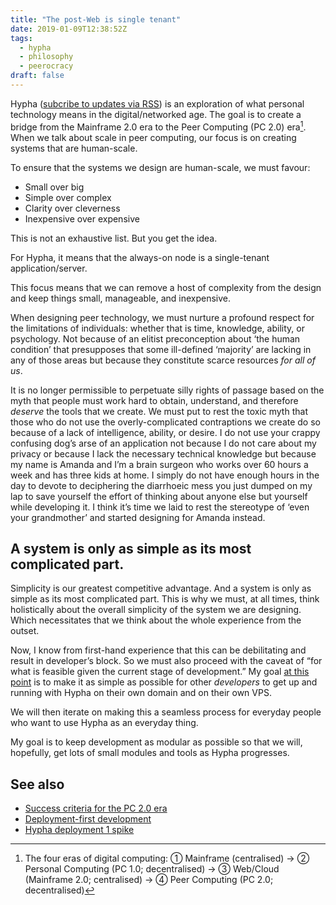 ```yaml
---
title: "The post-Web is single tenant"
date: 2019-01-09T12:38:52Z
tags:
  - hypha
  - philosophy
  - peerocracy
draft: false
---
```


Hypha ([subcribe to updates via RSS](/tags/hypha/index.xml)) is an exploration of what personal technology means in the digital/networked age. The goal is to create a bridge from the Mainframe 2.0 era to the Peer Computing (PC 2.0) era[^1]. When we talk about scale in peer computing, our focus is on creating systems that are human-scale.

To ensure that the systems we design are human-scale, we must favour:

  * Small over big
  * Simple over complex
  * Clarity over cleverness
  * Inexpensive over expensive

This is not an exhaustive list. But you get the idea.

For Hypha, it means that the always-on node is a single-tenant application/server.

This focus means that we can remove a host of complexity from the design and keep things small, manageable, and inexpensive.

When designing peer technology, we must nurture a profound respect for the limitations of individuals: whether that is time, knowledge, ability, or psychology. Not because of an elitist preconception about ‘the human condition’ that presupposes that some ill-defined ‘majority’ are lacking in any of those areas but because they constitute scarce resources _for all of us_.

It is no longer permissible to perpetuate silly rights of passage based on the myth that people must work hard to obtain, understand, and therefore _deserve_ the tools that we create. We must put to rest the toxic myth that those who do not use the overly-complicated contraptions we create do so because of a lack of intelligence, ability, or desire. I do not use your crappy confusing dog’s arse of an application not because I do not care about my privacy or because I lack the necessary technical knowledge but because my name is Amanda and I’m a brain surgeon who works over 60 hours a week and has three kids at home. I simply do not have enough hours in the day to devote to deciphering the diarrhoeic mess you just dumped on my lap to save yourself the effort of thinking about anyone else but yourself while developing it. I think it’s time we laid to rest the stereotype of ‘even your grandmother’ and started designing for Amanda instead.

## A system is only as simple as its most complicated part.

Simplicity is our greatest competitive advantage. And a system is only as simple as its most complicated part. This is why we must, at all times, think holistically about the overall simplicity of the system we are designing. Which necessitates that we think about the whole experience from the outset.

Now, I know from first-hand experience that this can be debilitating and result in developer’s block. So we must also proceed with the caveat of “for what is feasible given the current stage of development.” My goal [at this point](/2019/01/05/hypha-spike-deployment-1/) is to make it as simple as possible for other _developers_ to get up and running with Hypha on their own domain and on their own VPS.

We will then iterate on making this a seamless process for everyday people who want to use Hypha as an everyday thing.

My goal is to keep development as modular as possible so that we will, hopefully, get lots of small modules and tools as Hypha progresses.

## See also

  * [Success criteria for the PC 2.0 era](/2019/01/09/success-criteria-for-the-pc-2.0-era/)
  * [Deployment-first development](/2019/01/09/deployment-first-development/)
  * [Hypha deployment 1 spike](/2019/01/05/hypha-spike-deployment-1/)

[^1]: The four eras of digital computing: ① Mainframe (centralised) → ② Personal Computing (PC 1.0; decentralised) → ③ Web/Cloud (Mainframe 2.0; centralised) → ④ Peer Computing (PC 2.0; decentralised)
